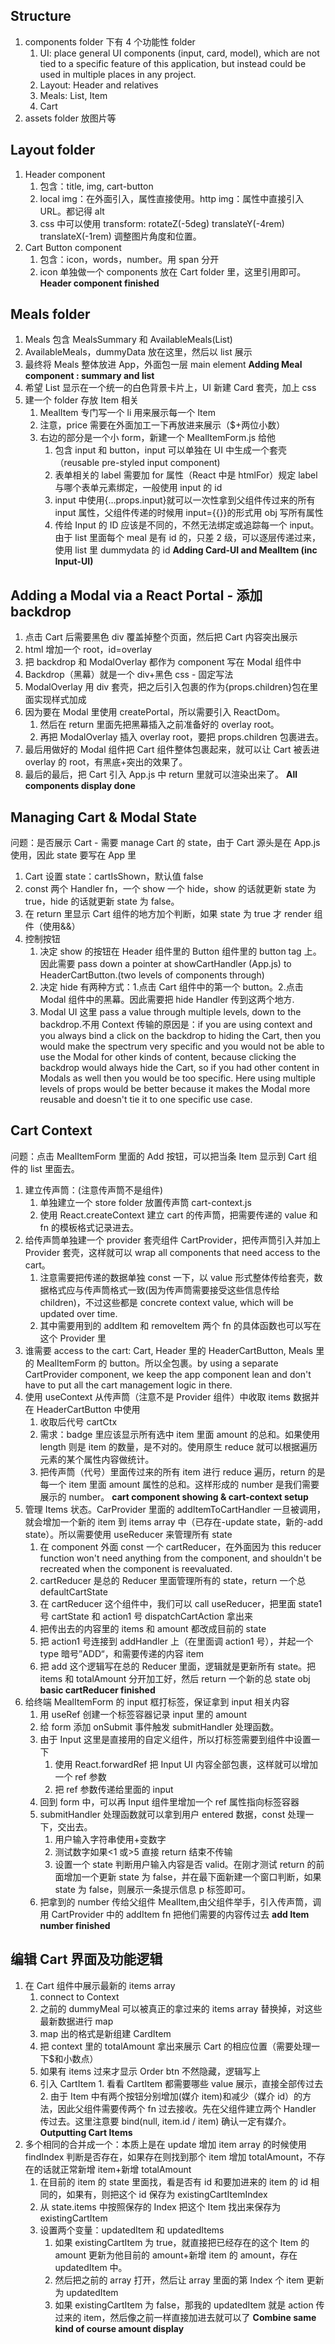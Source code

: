## Structure

1. components folder 下有 4 个功能性 folder
   1. UI: place general UI components (input, card, model), which are not tied to a specific feature of this application, but instead could be used in multiple places in any project.
   2. Layout: Header and relatives
   3. Meals: List, Item
   4. Cart
2. assets folder 放图片等

## Layout folder

1. Header component
   1. 包含：title, img, cart-button
   2. local img：在外面引入，属性直接使用。http img：属性中直接引入 URL。都记得 alt
   3. css 中可以使用 transform: rotateZ(-5deg) translateY(-4rem) translateX(-1rem) 调整图片角度和位置。
2. Cart Button component
   1. 包含：icon，words，number。用 span 分开
   2. icon 单独做一个 components 放在 Cart folder 里，这里引用即可。
      **Header component finished**

## Meals folder

1. Meals 包含 MealsSummary 和 AvailableMeals(List)
2. AvailableMeals，dummyData 放在这里，然后以 list 展示
3. 最终将 Meals 整体放进 App，外面包一层 main element
   **Adding Meal component : summary and list**
4. 希望 List 显示在一个统一的白色背景卡片上，UI 新建 Card 套壳，加上 css
5. 建一个 folder 存放 Item 相关
   1. MealItem 专门写一个 li 用来展示每一个 Item
   2. 注意，price 需要在外面加工一下再放进来展示（$+两位小数）
   3. 右边的部分是一个小 form，新建一个 MealItemForm.js 给他
      1. 包含 input 和 button，input 可以单独在 UI 中生成一个套壳（reusable pre-styled input component)
      2. 表单相关的 label 需要加 for 属性（React 中是 htmlFor）规定 label 与哪个表单元素绑定，一般使用 input 的 id
      3. input 中使用{…props.input}就可以一次性拿到父组件传过来的所有 input 属性，父组件传递的时候用 input={{}}的形式用 obj 写所有属性
      4. 传给 Input 的 ID 应该是不同的，不然无法绑定或追踪每一个 input。由于 list 里面每个 meal 是有 id 的，只差 2 级，可以逐层传递过来，使用 list 里 dummydata 的 id
         **Adding Card-UI and MealItem (inc Input-UI)**

## Adding a Modal via a React Portal - 添加 backdrop

1. 点击 Cart 后需要黑色 div 覆盖掉整个页面，然后把 Cart 内容突出展示
2. html 增加一个 root，id=overlay
3. 把 backdrop 和 ModalOverlay 都作为 component 写在 Modal 组件中
4. Backdrop（黑幕）就是一个 div+黑色 css - 固定写法
5. ModalOverlay 用 div 套壳，把之后引入包裹的作为{props.children}包在里面实现样式加成
6. 因为要在 Modal 里使用 createPortal，所以需要引入 ReactDom。
   1. 然后在 return 里面先把黑幕插入之前准备好的 overlay root。
   2. 再把 ModalOverlay 插入 overlay root，要把 props.children 包裹进去。
7. 最后用做好的 Modal 组件把 Cart 组件整体包裹起来，就可以让 Cart 被丢进 overlay 的 root，有黑底+突出的效果了。
8. 最后的最后，把 Cart 引入 App.js 中 return 里就可以渲染出来了。
   **All components display done**

## Managing Cart & Modal State

问题：是否展示 Cart - 需要 manage Cart 的 state，由于 Cart 源头是在 App.js 使用，因此 state 要写在 App 里

1. Cart 设置 state：cartIsShown，默认值 false
2. const 两个 Handler fn，一个 show 一个 hide，show 的话就更新 state 为 true，hide 的话就更新 state 为 false。
3. 在 return 里显示 Cart 组件的地方加个判断，如果 state 为 true 才 render 组件（使用&&）
4. 控制按钮
   1. 决定 show 的按钮在 Header 组件里的 Button 组件里的 button tag 上。因此需要 pass down a pointer at showCartHandler (App.js) to HeaderCartButton.(two levels of components through)
   2. 决定 hide 有两种方式：1.点击 Cart 组件中的第一个 button。2.点击 Modal 组件中的黑幕。因此需要把 hide Handler 传到这两个地方.
   3. Modal UI 这里 pass a value through multiple levels, down to the backdrop.不用 Context 传输的原因是：if you are using context and you always bind a click on the backdrop to hiding the Cart, then you would make the spectrum very specific and you would not be able to use the Modal for other kinds of content, because clicking the backdrop would always hide the Cart, so if you had other content in Modals as well then you would be too specific. Here using multiple levels of props would be better because it makes the Modal more reusable and doesn't tie it to one specific use case.

## Cart Context

问题：点击 MealItemForm 里面的 Add 按钮，可以把当条 Item 显示到 Cart 组件的 list 里面去。

1. 建立传声筒：(注意传声筒不是组件)
   1. 单独建立一个 store folder 放置传声筒 cart-context.js
   2. 使用 React.createContext 建立 cart 的传声筒，把需要传递的 value 和 fn 的模板格式记录进去。
2. 给传声筒单独建一个 provider 套壳组件 CartProvider，把传声筒引入并加上 Provider 套壳，这样就可以 wrap all components that need access to the cart。
   1. 注意需要把传递的数据单独 const 一下，以 value 形式整体传给套壳，数据格式应与传声筒格式一致(因为传声筒需要接受这些信息传给 children)，不过这些都是 concrete context value, which will be updated over time.
   2. 其中需要用到的 addItem 和 removeItem 两个 fn 的具体函数也可以写在这个 Provider 里
3. 谁需要 access to the cart: Cart, Header 里的 HeaderCartButton, Meals 里的 MealItemForm 的 button。所以全包裹。by using a separate CartProvider component, we keep the app component lean and don't have to put all the cart management logic in there.
4. 使用 useContext 从传声筒（注意不是 Provider 组件）中收取 items 数据并在 HeaderCartButton 中使用
   1. 收取后代号 cartCtx
   2. 需求：badge 里应该显示所有选中 item 里面 amount 的总和。如果使用 length 则是 item 的数量，是不对的。使用原生 reduce 就可以根据遍历元素的某个属性内容做统计。
   3. 把传声筒（代号）里面传过来的所有 item 进行 reduce 遍历，return 的是每一个 item 里面 amount 属性的总和。这样形成的 number 是我们需要展示的 number。
      **cart component showing & cart-context setup**
5. 管理 Items 状态。CarProvider 里面的 addItemToCartHandler 一旦被调用，就会增加一个新的 item 到 items array 中（已存在-update state，新的-add state）。所以需要使用 useReducer 来管理所有 state
   1. 在 component 外面 const 一个 cartReducer，在外面因为 this reducer function won't need anything from the component, and shouldn't be recreated when the component is reevaluated.
   2. cartReducer 是总的 Reducer 里面管理所有的 state，return 一个总 defaultCartState
   3. 在 cartReducer 这个组件中，我们可以 call useReducer，把里面 state1 号 cartState 和 action1 号 dispatchCartAction 拿出来
   4. 把传出去的内容里的 items 和 amount 都改成目前的 state
   5. 把 action1 号连接到 addHandler 上（在里面调 action1 号），并起一个 type 暗号”ADD“，和需要传递的内容 item
   6. 把 add 这个逻辑写在总的 Reducer 里面，逻辑就是更新所有 state。把 items 和 totalAmount 分开加工好，然后 return 一个新的总 state obj
      **basic cartReducer finished**
6. 给终端 MealItemForm 的 input 框打标签，保证拿到 input 相关内容
   1. 用 useRef 创建一个标签容器记录 input 里的 amount
   2. 给 form 添加 onSubmit 事件触发 submitHandler 处理函数。
   3. 由于 Input 这里是直接用的自定义组件，所以打标签需要到组件中设置一下
      1. 使用 React.forwardRef 把 Input UI 内容全部包裹，这样就可以增加一个 ref 参数
      2. 把 ref 参数传递给里面的 input
   4. 回到 form 中，可以再 Input 组件里增加一个 ref 属性指向标签容器
   5. submitHandler 处理函数就可以拿到用户 entered 数据，const 处理一下，交出去。
      1. 用户输入字符串使用+变数字
      2. 测试数字如果<1 或>5 直接 return 结束不传输
      3. 设置一个 state 判断用户输入内容是否 valid。在刚才测试 return 的前面增加一个更新 state 为 false，并在最下面新建一个窗口判断，如果 state 为 false，则展示一条提示信息 p 标签即可。
   6. 把拿到的 number 传给父组件 MealItem,由父组件举手，引入传声筒，调用 CartProvider 中的 addItem fn 把他们需要的内容传过去
      **add Item number finished**

## 编辑 Cart 界面及功能逻辑

1. 在 Cart 组件中展示最新的 items array
   1. connect to Context
   2. 之前的 dummyMeal 可以被真正的拿过来的 items array 替换掉，对这些最新数据进行 map
   3. map 出的格式是新组建 CardItem
   4. 把 context 里的 totalAmount 拿出来展示 Cart 的相应位置（需要处理一下$和小数点）
   5. 如果有 items 过来才显示 Order btn 不然隐藏，逻辑写上
   6. 引入 CartItem 1. 看看 CartItem 都需要哪些 value 展示，直接全部传过去 2. 由于 Item 中有两个按钮分别增加(媒介 item)和减少（媒介 id）的方法，因此父组件需要传两个 fn 过去接收。先在父组件建立两个 Handler 传过去。这里注意要 bind(null, item.id / item) 确认一定有媒介。
      **Outputting Cart Items**
2. 多个相同的合并成一个：本质上是在 update 增加 item array 的时候使用 findIndex 判断是否存在，如果存在则找到那个 item 增加 totalAmount，不存在的话就正常新增 item+新增 totalAmount
   1. 在目前的 item 的 state 里面找，看是否有 id 和要加进来的 item 的 id 相同的，如果有，则把这个 id 保存为 existingCartItemIndex
   2. 从 state.items 中按照保存的 Index 把这个 Item 找出来保存为 existingCartItem
   3. 设置两个变量：updatedItem 和 updatedItems
      1. 如果 existingCartItem 为 true，就直接把已经存在的这个 Item 的 amount 更新为他目前的 amount+新增 item 的 amount，存在 updatedItem 中。
      2. 然后把之前的 array 打开，然后让 array 里面的第 Index 个 item 更新为 updatedItem
      3. 如果 existingCartItem 为 false，那我的 updatedItem 就是 action 传过来的 item，然后像之前一样直接加进去就可以了
         **Combine same kind of course amount display**
